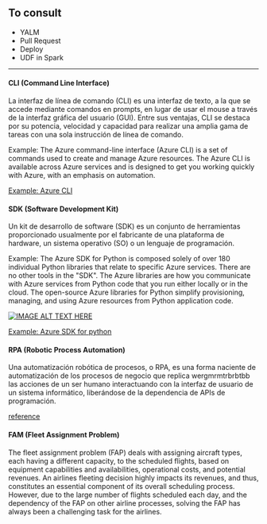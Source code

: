 ## To consult
- YALM
- Pull Request
- Deploy
- UDF in Spark

---

#### CLI (Command Line Interface)

La interfaz de línea de comando (CLI) es una interfaz de texto, a la que se accede mediante comandos en prompts, en lugar de usar el mouse a través de la interfaz gráfica del usuario (GUI). Entre sus ventajas, CLI se destaca por su potencia, velocidad y capacidad para realizar una amplia gama de tareas con una sola instrucción de línea de comando. 

Example: The Azure command-line interface (Azure CLI) is a set of commands used to create and manage Azure resources. The Azure CLI is available across Azure services and is designed to get you working quickly with Azure, with an emphasis on automation.

[Example: Azure CLI](https://learn.microsoft.com/en-us/cli/azure/)

#### SDK (Software Development Kit)

Un kit de desarrollo de software (SDK) es un conjunto de herramientas proporcionado usualmente por el fabricante de una plataforma de hardware, un sistema operativo (SO) o un lenguaje de programación.

Example: The Azure SDK for Python is composed solely of over 180 individual Python libraries that relate to specific Azure services. There are no other tools in the "SDK". The Azure libraries are how you communicate with Azure services from Python code that you run either locally or in the cloud. The open-source Azure libraries for Python simplify provisioning, managing, and using Azure resources from Python application code.

[![IMAGE ALT TEXT HERE](http://img.youtube.com/vi/LW2iinnqVSk/0.jpg)](http://www.youtube.com/watch?v=LW2iinnqVSk)

[Example: Azure SDK for python](https://learn.microsoft.com/en-us/azure/developer/python/sdk/azure-sdk-overview)

#### RPA (Robotic Process Automation)

Una automatización robótica de procesos, o RPA, es una forma naciente de automatización de los procesos de negocio que replica wergmrmtrbrbtbb las acciones de un ser humano interactuando con la interfaz de usuario de un sistema informático, liberándose de la dependencia de APIs de programación.

[reference](https://es.wikipedia.org/wiki/Automatizaci%C3%B3n_rob%C3%B3tica_de_procesos)


#### FAM (Fleet Assignment Problem)

The fleet assignment problem (FAP) deals with assigning aircraft types, each having a different capacity, to the scheduled flights, based on equipment capabilities and availabilities, operational costs, and potential revenues. An airlines fleeting decision highly impacts its revenues, and thus, constitutes an essential component of its overall scheduling process. However, due to the large number of flights scheduled each day, and the dependency of the FAP on other airline processes, solving the FAP has always been a challenging task for the airlines. 
